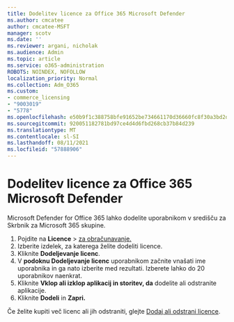 ```yaml
---
title: Dodelitev licence za Office 365 Microsoft Defender
ms.author: cmcatee
author: cmcatee-MSFT
manager: scotv
ms.date: ''
ms.reviewer: argani, nicholak
ms.audience: Admin
ms.topic: article
ms.service: o365-administration
ROBOTS: NOINDEX, NOFOLLOW
localization_priority: Normal
ms.collection: Adm_O365
ms.custom:
- commerce_licensing
- "9003019"
- "5778"
ms.openlocfilehash: e50b9f1c388758bfe91652be734661170d36660fc8f30a3bd2d77e189e8bd813
ms.sourcegitcommit: 920051182781bd97ce4d4d6fbd268cb37b84d239
ms.translationtype: MT
ms.contentlocale: sl-SI
ms.lasthandoff: 08/11/2021
ms.locfileid: "57888906"
---
```

# <a name="assign-microsoft-defender-for-office-365-licenses"></a>Dodelitev licence za Office 365 Microsoft Defender

Microsoft Defender for Office 365 lahko dodelite uporabnikom v središču za Skrbnik za Microsoft 365 skupine.

1. Pojdite na **Licence**  >  [za obračunavanje.](https://go.microsoft.com/fwlink/p/?linkid=842264)
2. Izberite izdelek, za katerega želite dodeliti licence.
3. Kliknite **Dodeljevanje licenc**.
4. V **podoknu Dodeljevanje licenc**  uporabnikom začnite vnašati ime uporabnika in ga nato izberite med rezultati. Izberete lahko do 20 uporabnikov naenkrat.
5. Kliknite **Vklop ali izklop aplikacij in storitev, da**  dodelite ali odstranite aplikacije.
6. Kliknite **Dodeli** in **Zapri.**

Če želite kupiti več licenc ali jih odstraniti, glejte [Dodaj ali odstrani licence](https://docs.microsoft.com/microsoft-365/commerce/licenses/buy-licenses#buy-or-remove-licenses-for-your-business-subscription).